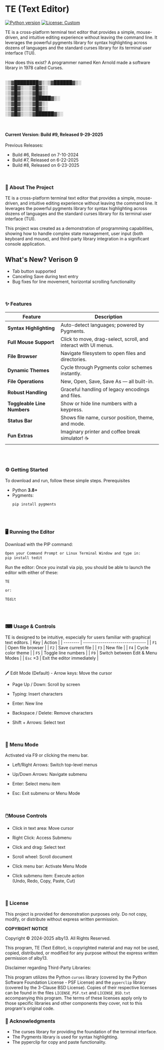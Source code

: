 # TE (Text Editor)
[![Python version](https://img.shields.io/badge/python-3.6%2B-blue.svg)](https://www.python.org/)
[![License: Custom](https://img.shields.io/badge/license-Custom-lightgrey.svg)](#license)

TE is a cross-platform terminal text editor that provides a simple, mouse-driven, and intuitive editing experience without leaving the command line. It leverages the powerful pygments library for syntax highlighting across dozens of languages and the standard curses library for its terminal user interface (TUI).

How does this exist? A programmer named Ken Arnold made a software library in 1978 called Curses.
<br><br>


░▒▓████████▓▒░▒▓██████▓▒░      
____░▒▓█▓▒░______░▒▓█▓▒░             
____░▒▓█▓▒░______░▒▓█▓▒░             
____░▒▓█▓▒░______░▒▓█████▓▒░        
____░▒▓█▓▒░______░▒▓█▓▒░             
____░▒▓█▓▒░______░▒▓█▓▒░             
____░▒▓█▓▒░______░▒▓██████▓▒░      
                                 
                                 
<br>

#### Current Version: Build #9, Released 9-29-2025

Previous Releases:
- Build #6, Released on 7-10-2024
- Build #7, Released on 6-22-2025
- Build #8, Released on 6-23-2025
<br>

### 🚀 About The Project

TE is a cross-platform terminal text editor that provides a simple, mouse-driven, and intuitive editing experience without leaving the command line. It leverages the powerful pygments library for syntax highlighting across dozens of languages and the standard curses library for its terminal user interface (TUI).

This project was created as a demonstration of programming capabilities, showing how to handle complex state management, user input (both keyboard and mouse), and third-party library integration in a significant console application.

## What's New? Verison 9
- Tab button supported
- Canceling Save during text entry
- Bug fixes for line movement, horizontal scrolling functionality
<br>

### ✨ Features

| Feature                  | Description |
|--------------------------|-------------|
| **Syntax Highlighting**  | Auto-detect languages; powered by Pygments. |
| **Full Mouse Support**   | Click to move, drag-select, scroll, and interact with UI menus. |
| **File Browser**         | Navigate filesystem to open files and directories. |
| **Dynamic Themes**       | Cycle through Pygments color schemes instantly. |
| **File Operations**      | New, Open, Save, Save As — all built-in. |
| **Robust Handling**      | Graceful handling of legacy encodings and files. |
| **Toggleable Line Numbers** | Show or hide line numbers with a keypress. |
| **Status Bar**           | Shows file name, cursor position, theme, and mode. |
| **Fun Extras**           | Imaginary printer and coffee break simulator! ☕ |

<br><br>
### ⚙️ Getting Started

To download and run, follow these simple steps.
Prerequisites

- Python **3.8+**
- Pygments:
  ```bash
  pip install pygments
  
<br><br>
### 🖥️ Running the Editor
Download with the PIP command:

  ```bash
Open your Command Prompt or Linux Terminal Window and type in:
pip install tedit

```

Run the editor:
Once you install via pip, you should be able to launch the editor with either of these:

  ```bash
TE

or:

TEdit

```

<br><br>
### ⌨ Usage & Controls

TE is designed to be intuitive, especially for users familiar with graphical text editors.
| Key      | Action                           |
| -------- | -------------------------------- |
| `F1`     | Open file browser                |
| `F2`     | Save current file                |
| `F3`     | New file                         |
| `F4`     | Cycle color theme                |
| `F5`     | Toggle line numbers              |
| `F9`     | Switch between Edit & Menu Modes |
| `Esc` ×3 | Exit the editor immediately      |

<br>
🖊️ Edit Mode (Default)
- Arrow keys: Move the cursor

- Page Up / Down: Scroll by screen

- Typing: Insert characters

- Enter: New line

- Backspace / Delete: Remove characters

- Shift + Arrows: Select text
<br>

### 🧭 Menu Mode

Activated via F9 or clicking the menu bar.

- Left/Right Arrows: Switch top-level menus

- Up/Down Arrows: Navigate submenu

- Enter: Select menu item

- Esc: Exit submenu or Menu Mode
<br>

### 🖱️Mouse Controls

- Click in text area: Move cursor

- Right Click: Access Submenu

- Click and drag: Select text

- Scroll wheel: Scroll document

- Click menu bar: Activate Menu Mode

- Click submenu item: Execute action<br>(Undo, Redo, Copy, Paste, Cut)
<br>

### 📜 License

This project is provided for demonstration purposes only. Do not copy, modify, or distribute without express written permission.

<b>COPYRIGHT NOTICE</b>

Copyright © 2024-2025 alby13. All Rights Reserved.

This program, TE (Text Editor), is copyrighted material and may not be used, copied,
distributed, or modified for any purpose without the express written permission of
alby13.

Disclaimer regarding Third-Party Libraries:

This program utilizes the Python `curses` library (covered by the Python Software Foundation License - PSF License)
and the `pyperclip` library (covered by the 3-Clause BSD License).
Copies of their respective licenses can be found in the files `LICENSE_PSF.txt` and `LICENSE_BSD.txt`
accompanying this program. The terms of these licenses apply only to those specific libraries
and other components they cover, not to this program's original code.

### 🙏 Acknowledgments

- The curses library for providing the foundation of the terminal interface.
- The Pygments library is used for syntax highlighting.
- The pyperclip for copy and paste functionality.
